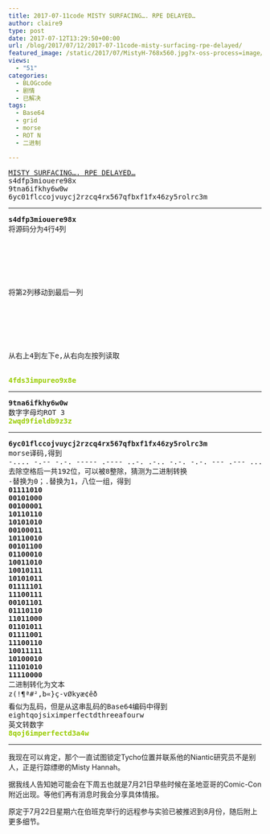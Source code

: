 ```yaml
---
title: 2017-07-11code MISTY SURFACING…. RPE DELAYED…
author: claire9
type: post
date: 2017-07-12T13:29:50+00:00
url: /blog/2017/07/12/2017-07-11code-misty-surfacing-rpe-delayed/
featured_image: /static/2017/07/MistyH-768x560.jpg?x-oss-process=image/resize,m_fill,w_700,h_220
views:
  - "51"
categories:
  - BLOGcode
  - 剧情
  - 已解决
tags:
  - Base64
  - grid
  - morse
  - ROT N
  - 二进制

---
```

<pre><a href="http://investigate.ingress.com/2017/07/11/misty-surfacing-rpe-delayed/" target="_blank" rel="noopener">MISTY SURFACING…. RPE DELAYED…</a>
s4dfp3miouere98x
9tna6ifkhy6w0w
6yc01flccojvuycj2rzcq4rx567qfbxf1fx46zy5rolrc3m</pre>

<!--more-->

* * *

<pre><strong>s4dfp3miouere98x
</strong>将源码分为4行4列
<strong>


<table border="0" cellpading="0" cellspacing="0"   >
  
  	
  
</table>

</strong>将第2列移动到最后一列



<table border="0" cellpading="0" cellspacing="0"   >
  
  	
  
</table>

从右上4到左下e,从右向左按列读取


<span style="color: #99cc00;"><strong>4fds3impureo9x8e</strong></span></pre>

* * *

<pre><strong>9tna6ifkhy6w0w
</strong>数字字母均ROT 3
<span style="color: #99cc00;"><strong>2wqd9fieldb9z3z</strong></span></pre>

* * *

<pre><strong>6yc01flccojvuycj2rzcq4rx567qfbxf1fx46zy5rolrc3m
</strong>morse译码,得到
-.... -.-- -.-. ----- .---- ..-. .-.. -.-. -.-. --- .--- ...- ..- -.-- -.-. .--- ..--- .-. --.. -.-. --.- ....- .-. -..- ..... -.... --... --.- ..-. -... -..- ..-. .---- ..-. -..- ....- -.... --.. -.-- ..... .-. --- .-.. .-. -.-. ...-- --
去除空格后一共192位，可以被8整除，猜测为二进制转换
-替换为0；.替换为1，八位一组，得到
<strong>01111010
00101000
00100001
10110110
10101010
00100011
10110010
00101100
01100010
10011010
10010111
10101011
01111101
11100111
00101101
01110110
11011000
01101011
01111001
11100110
10011111
10100010
11101010
11110000
</strong>二进制转化为文本
z(!¶ª#²,b«}ç-vØkyæ¢êð
看似为乱码，但是从这串乱码的Base64编码中得到
eightqojsiximperfectdthreeafourw
英文转数字
<span style="color: #99cc00;"><strong>8qoj6imperfectd3a4w
</strong></span></pre>

* * *

我现在可以肯定，那个一直试图锁定Tycho位置并联系他的Niantic研究员不是别人，正是行踪缥缈的Misty Hannah。

据我线人告知她可能会在下周五也就是7月21日早些时候在圣地亚哥的Comic-Con附近出现。等他们再有消息时我会分享具体情报。

原定于7月22日星期六在伯班克举行的远程参与实验已被推迟到8月份，随后附上更多细节。